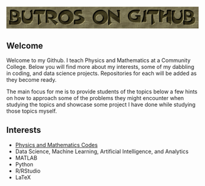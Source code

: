 <p align = "center">
<img src="Logo.png.png" width="1000">
<p>

## Welcome 
Welcome to my Github.  I teach Physics and Mathematics at a Community College.  Below you will find more about my interests, some of my dabbling in coding, and data science projects. Repositories for each will be added as they become ready.  
  
The main focus for me is to provide students of the topics below a few hints on how to approach some of the problems they might encounter when studying the topics and showcase some project I have done while studying those topics myself.

  
## Interests
*  [Physics and Mathematics Codes](https://github.com/MButros/Physics_Mathematics_Codes)
* Data Science, Machine Learning, Artificial Intelligence, and Analytics
* MATLAB
* Python
* R/RStudio
* LaTeX
